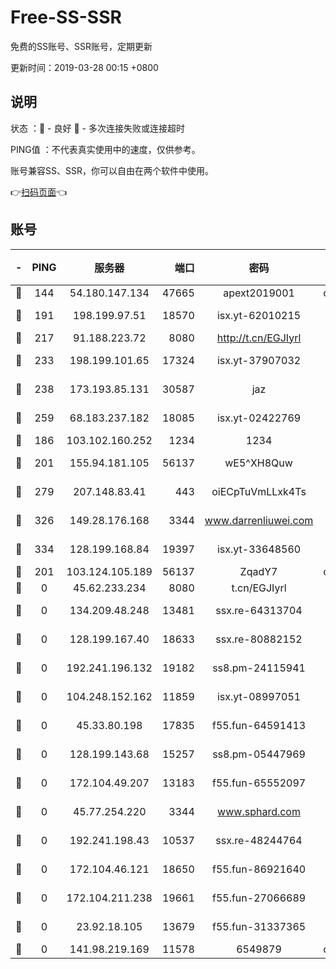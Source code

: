 # Free-SS-SSR

免费的SS账号、SSR账号，定期更新

更新时间：2019-03-28 00:15 +0800

## 说明

状态     ：🙂 - 良好 🙁 - 多次连接失败或连接超时

PING值   ：不代表真实使用中的速度，仅供参考。

账号兼容SS、SSR，你可以自由在两个软件中使用。

👉[扫码页面](https://liesauer.github.io/Free-SS-SSR/)👈

## 账号

|-|PING|服务器|端口|密码|加密方式|区域|
|:----:|:----:|:-----:|-----:|:----:|:----:|:----:|
|🙂|144|54.180.147.134|47665|apext2019001|chacha20|KR|
|🙂|191|198.199.97.51|18570|isx.yt-62010215|aes-256-cfb|US|
|🙂|217|91.188.223.72|8080|http://t.cn/EGJIyrl|rc4-md5|RU|
|🙂|233|198.199.101.65|17324|isx.yt-37907032|aes-256-cfb|US|
|🙂|238|173.193.85.131|30587|jaz|aes-256-cfb|US|
|🙂|259|68.183.237.182|18085|isx.yt-02422769|aes-256-cfb|SG|
|🙂|186|103.102.160.252|1234|1234|rc4-md5|JP|
|🙂|201|155.94.181.105|56137|wE5^XH8Quw|aes-256-cfb|US|
|🙂|279|207.148.83.41|443|oiECpTuVmLLxk4Ts|aes-256-cfb|AU|
|🙂|326|149.28.176.168|3344|www.darrenliuwei.com|aes-256-cfb|AU|
|🙂|334|128.199.168.84|19397|isx.yt-33648560|aes-256-cfb|SG|
|🙁|201|103.124.105.189|56137|ZqadY7|chacha20|US|
|🙁|0|45.62.233.234|8080|t.cn/EGJIyrl|rc4-md5|CA|
|🙁|0|134.209.48.248|13481|ssx.re-64313704|aes-256-cfb|US|
|🙁|0|128.199.167.40|18633|ssx.re-80882152|aes-256-cfb|SG|
|🙁|0|192.241.196.132|19182|ss8.pm-24115941|aes-256-cfb|US|
|🙁|0|104.248.152.162|11859|isx.yt-08997051|aes-256-cfb|SG|
|🙁|0|45.33.80.198|17835|f55.fun-64591413|aes-256-cfb|US|
|🙁|0|128.199.143.68|15257|ss8.pm-05447969|aes-256-cfb|SG|
|🙁|0|172.104.49.207|13183|f55.fun-65552097|aes-256-cfb|SG|
|🙁|0|45.77.254.220|3344|www.sphard.com|aes-256-cfb|SG|
|🙁|0|192.241.198.43|10537|ssx.re-48244764|aes-256-cfb|US|
|🙁|0|172.104.46.121|18650|f55.fun-86921640|aes-256-cfb|SG|
|🙁|0|172.104.211.238|19661|f55.fun-27066689|aes-256-cfb|US|
|🙁|0|23.92.18.105|13679|f55.fun-31337365|aes-256-cfb|US|
|🙁|0|141.98.219.169|11578|6549879|chacha20|US|
